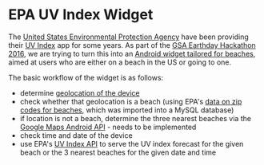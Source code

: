 # EPA UV Index Widget
The [United States Environmental Protection Agency](https://epa.gov/) have been providing their [UV Index](https://play.google.com/store/apps/details?id=gov.epa&hl=en) app for some years. As part of the [GSA Earthday Hackathon 2016](http://open.gsa.gov/EarthDayHackathon/), we are trying to turn this into an [Android widget tailored for beaches](https://developer.epa.gov/tailored-uv-index-forecast-for-beaches/), aimed at users who are either on a beach in the US or going to one.

The basic workflow of the widget is as follows:

 * determine [geolocation of the device](http://developer.android.com/training/location/index.html)
 * check whether that geolocation is a beach (using EPA's [data on zip codes for beaches](https://developer.epa.gov/wp-content/uploads/2016/04/uv_beach_zipcode.zip), which was imported into a MySQL database)
 * if location is not a beach, determine the three nearest beaches via the [Google Maps Android API](https://developers.google.com/maps/documentation/android-api/) - needs to be implemented
 * check time and date of the device
 * use EPA's [UV Index API](https://www.epa.gov/enviro/web-services#uvrest) to serve the UV index forecast for the given beach or the 3 nearest beaches for the given date and time
